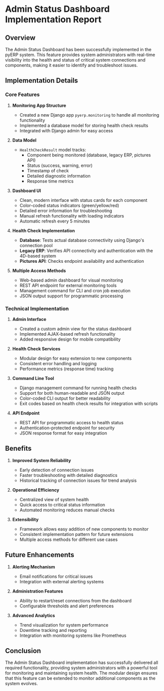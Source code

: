 # Admin Status Dashboard Implementation Report

## Overview

The Admin Status Dashboard has been successfully implemented in the pyERP system. This feature provides system administrators with real-time visibility into the health and status of critical system connections and components, making it easier to identify and troubleshoot issues.

## Implementation Details

### Core Features

1. **Monitoring App Structure**
   - Created a new Django app `pyerp.monitoring` to handle all monitoring functionality
   - Implemented a database model for storing health check results
   - Integrated with Django admin for easy access

2. **Data Model**
   - `HealthCheckResult` model tracks:
     - Component being monitored (database, legacy ERP, pictures API)
     - Status (success, warning, error)
     - Timestamp of check
     - Detailed diagnostic information
     - Response time metrics

3. **Dashboard UI**
   - Clean, modern interface with status cards for each component
   - Color-coded status indicators (green/yellow/red)
   - Detailed error information for troubleshooting
   - Manual refresh functionality with loading indicators
   - Automatic refresh every 5 minutes

4. **Health Check Implementation**
   - **Database**: Tests actual database connectivity using Django's connection pool
   - **Legacy ERP**: Verifies API connectivity and authentication with the 4D-based system
   - **Pictures API**: Checks endpoint availability and authentication

5. **Multiple Access Methods**
   - Web-based admin dashboard for visual monitoring
   - REST API endpoint for external monitoring tools
   - Management command for CLI and cron job execution
   - JSON output support for programmatic processing

### Technical Implementation

1. **Admin Interface**
   - Created a custom admin view for the status dashboard
   - Implemented AJAX-based refresh functionality
   - Added responsive design for mobile compatibility

2. **Health Check Services**
   - Modular design for easy extension to new components
   - Consistent error handling and logging
   - Performance metrics (response time) tracking

3. **Command Line Tool**
   - Django management command for running health checks
   - Support for both human-readable and JSON output
   - Color-coded CLI output for better readability
   - Exit codes based on health check results for integration with scripts

4. **API Endpoint**
   - REST API for programmatic access to health status
   - Authentication-protected endpoint for security
   - JSON response format for easy integration

## Benefits

1. **Improved System Reliability**
   - Early detection of connection issues
   - Faster troubleshooting with detailed diagnostics
   - Historical tracking of connection issues for trend analysis

2. **Operational Efficiency**
   - Centralized view of system health
   - Quick access to critical status information
   - Automated monitoring reduces manual checks

3. **Extensibility**
   - Framework allows easy addition of new components to monitor
   - Consistent implementation pattern for future extensions
   - Multiple access methods for different use cases

## Future Enhancements

1. **Alerting Mechanism**
   - Email notifications for critical issues
   - Integration with external alerting systems

2. **Administration Features**
   - Ability to restart/reset connections from the dashboard
   - Configurable thresholds and alert preferences

3. **Advanced Analytics**
   - Trend visualization for system performance
   - Downtime tracking and reporting
   - Integration with monitoring systems like Prometheus

## Conclusion

The Admin Status Dashboard implementation has successfully delivered all required functionality, providing system administrators with a powerful tool for monitoring and maintaining system health. The modular design ensures that this feature can be extended to monitor additional components as the system evolves. 